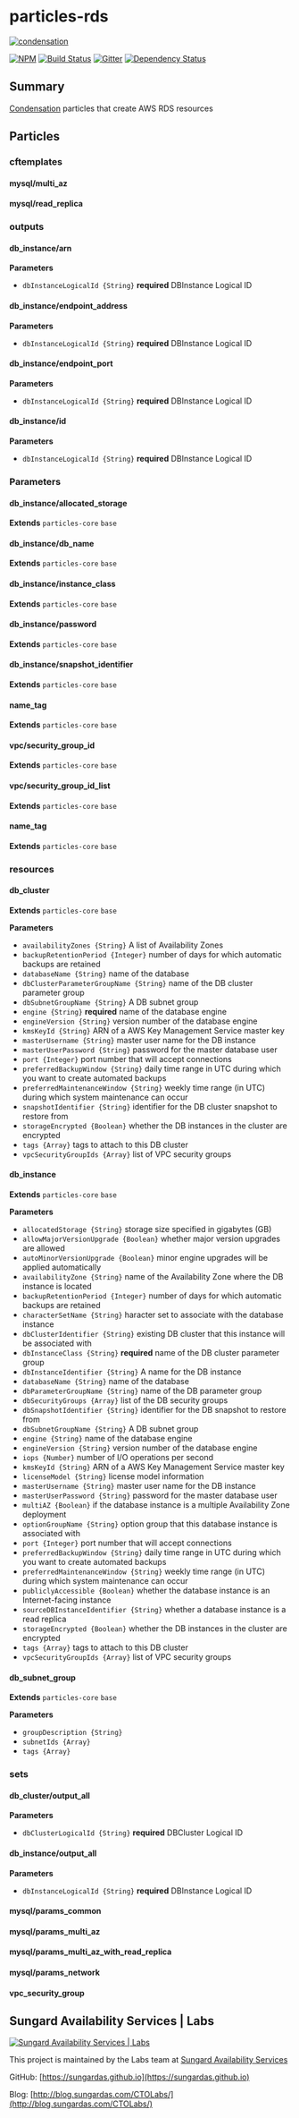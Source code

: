 # particles-rds

[![condensation][condensation-image]][condensation-url]

[![NPM][npm-image]][npm-url]
[![Build Status][travis-image]][travis-url]
[![Gitter][gitter-image]][gitter-url]
[![Dependency Status][daviddm-image]][daviddm-url]



## Summary

[Condensation][condensation-url] particles that create AWS RDS resources

## Particles

### cftemplates

#### mysql/multi\_az

#### mysql/read\_replica

### outputs

#### db\_instance/arn

**Parameters**

  * `dbInstanceLogicalId {String}` **required** DBInstance Logical ID

#### db\_instance/endpoint\_address

**Parameters**

  * `dbInstanceLogicalId {String}` **required** DBInstance Logical ID

#### db\_instance/endpoint\_port

**Parameters**

  * `dbInstanceLogicalId {String}` **required** DBInstance Logical ID

#### db\_instance/id

**Parameters**

  * `dbInstanceLogicalId {String}` **required** DBInstance Logical ID

### Parameters

#### db\_instance/allocated\_storage

**Extends** `particles-core` `base`

#### db\_instance/db\_name

**Extends** `particles-core` `base`

#### db\_instance/instance\_class

**Extends** `particles-core` `base`

#### db\_instance/password

**Extends** `particles-core` `base`

#### db\_instance/snapshot\_identifier

**Extends** `particles-core` `base`

#### name\_tag

**Extends** `particles-core` `base`

#### vpc/security\_group\_id

**Extends** `particles-core` `base`

#### vpc/security\_group\_id\_list

**Extends** `particles-core` `base`

#### name\_tag

**Extends** `particles-core` `base`

### resources

#### db\_cluster

**Extends** `particles-core` `base`

**Parameters**

  * `availabilityZones {String}` A list of Availability Zones
  * `backupRetentionPeriod {Integer}` number of days for which automatic backups are retained
  * `databaseName {String}` name of the database
  * `dbClusterParameterGroupName {String}` name of the DB cluster parameter group
  * `dbSubnetGroupName {String}` A DB subnet group
  * `engine {String}` **required** name of the database engine
  * `engineVersion {String}` version number of the database engine
  * `kmsKeyId {String}` ARN of a AWS Key Management Service master key
  * `masterUsername {String}` master user name for the DB instance
  * `masterUserPassword {String}` password for the master database user
  * `port {Integer}` port number that will accept connections
  * `preferredBackupWindow {String}` daily time range in UTC during which you want to create automated backups
  * `preferredMaintenanceWindow {String}` weekly time range (in UTC) during which system maintenance can occur
  * `snapshotIdentifier {String}` identifier for the DB cluster snapshot to restore from
  * `storageEncrypted {Boolean}` whether the DB instances in the cluster are encrypted
  * `tags {Array}` tags to attach to this DB cluster
  * `vpcSecurityGroupIds {Array}` list of VPC security groups


#### db\_instance

**Extends** `particles-core` `base`

**Parameters**

  * `allocatedStorage {String}` storage size specified in gigabytes (GB)
  * `allowMajorVersionUpgrade {Boolean}` whether major version upgrades are allowed
  * `autoMinorVersionUpgrade {Boolean}` minor engine upgrades will be applied automatically
  * `availabilityZone {String}` name of the Availability Zone where the DB instance is located
  * `backupRetentionPeriod {Integer}` number of days for which automatic backups are retained
  * `characterSetName {String}` haracter set to associate with the database instance
  * `dbClusterIdentifier {String}` existing DB cluster that this instance will be associated with
  * `dbInstanceClass {String}` **required** name of the DB cluster parameter group
  * `dbInstanceIdentifier {String}` A name for the DB instance
  * `databaseName {String}` name of the database
  * `dbParameterGroupName {String}` name of the DB parameter group
  * `dbSecurityGroups {Array}` list of the DB security groups
  * `dbSnapshotIdentifier {String}` identifier for the DB snapshot to restore from
  * `dbSubnetGroupName {String}` A DB subnet group
  * `engine {String}` name of the database engine
  * `engineVersion {String}` version number of the database engine
  * `iops {Number}` number of I/O operations per second
  * `kmsKeyId {String}` ARN of a AWS Key Management Service master key
  * `licenseModel {String}` license model information
  * `masterUsername {String}` master user name for the DB instance
  * `masterUserPassword {String}` password for the master database user
  * `multiAZ {Boolean}` if the database instance is a multiple Availability Zone deployment
  * `optionGroupName {String}` option group that this database instance is associated with
  * `port {Integer}` port number that will accept connections
  * `preferredBackupWindow {String}` daily time range in UTC during which you want to create automated backups
  * `preferredMaintenanceWindow {String}` weekly time range (in UTC) during which system maintenance can occur
  * `publiclyAccessible {Boolean}` whether the database instance is an Internet-facing instance
  * `sourceDBInstanceIdentifier {String}` whether a database instance is a read replica
  * `storageEncrypted {Boolean}` whether the DB instances in the cluster are encrypted
  * `tags {Array}` tags to attach to this DB cluster
  * `vpcSecurityGroupIds {Array}` list of VPC security groups

#### db\_subnet\_group

**Extends** `particles-core` `base`

**Parameters**

  * `groupDescription {String}`
  * `subnetIds {Array}`
  * `tags {Array}`

### sets

#### db\_cluster/output\_all

**Parameters**

  * `dbClusterLogicalId {String}` **required** DBCluster Logical ID

#### db\_instance/output\_all

**Parameters**

  * `dbInstanceLogicalId {String}` **required** DBInstance Logical ID

#### mysql/params\_common

#### mysql/params\_multi\_az

#### mysql/params\_multi\_az\_with\_read\_replica

#### mysql/params\_network

#### vpc\_security\_group


## Sungard Availability Services | Labs
[![Sungard Availability Services | Labs][labs-logo]][labs-github-url]

This project is maintained by the Labs team at [Sungard Availability
Services](http://sungardas.com)

GitHub: [https://sungardas.github.io](https://sungardas.github.io)

Blog: [http://blog.sungardas.com/CTOLabs/](http://blog.sungardas.com/CTOLabs/)


[labs-github-url]: https://sungardas.github.io
[labs-logo]: https://raw.githubusercontent.com/SungardAS/repo-assets/master/images/logos/sungardas-labs-logo-small.png
[condensation-image]: https://raw.githubusercontent.com/SungardAS/condensation/master/docs/images/condensation_logo.png
[condensation-url]: https://github.com/SungardAS/condensation
[npm-image]: https://badge.fury.io/js/particles-rds.svg
[npm-url]: https://npmjs.org/package/particles-rds
[gitter-image]: https://badges.gitter.im/Join%20Chat.svg
[gitter-url]: https://gitter.im/SungardAS/condensation?utm_source=badge&utm_medium=badge&utm_campaign=pr-badge
[travis-image]: https://travis-ci.org/SungardAS/particles-rds.svg?branch=develop
[travis-url]: https://travis-ci.org/SungardAS/particles-rds
[daviddm-image]: https://david-dm.org/SungardAS/particles-rds.svg?theme=shields.io
[daviddm-url]: https://david-dm.org/SungardAS/particles-rds
